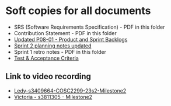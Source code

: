 # Soft copies for all documents

* SRS (Software Requirements Specification) - PDF in this folder
* Contribution Statement - PDF in this folder
* [Updated P08-01 - Product and Sprint Backlogs](https://docs.google.com/spreadsheets/d/1XTyfveWF3ngDd9aH9s8aPodRq_hjBR0JPQ5BVJHHrQE/edit#gid=422798777)
* [Sprint 2 planning notes updated](https://docs.google.com/document/d/1JHWNTaazYQtfzA2ta4BclW0BI7N6eI1WNvNsZvabiEo/edit)
* Sprint 1 retro notes - PDF in this folder
* [Test & Acceptance Criteria]()



## Link to video recording
* [Ledy-s3409664-COSC2299-23s2-Milestone2](https://rmiteduau-my.sharepoint.com/:v:/g/personal/s3409664_student_rmit_edu_au/EYev0MzutlFNqzVOotdfXocBYImoXT9NK78MyBxVoJ8M-A)
* [Victoria - s3811305 - Milestone2](https://rmiteduau-my.sharepoint.com/:v:/r/personal/s3811305_student_rmit_edu_au/Documents/s3811305_milestone2_contributions.mp4?csf=1&web=1&e=0KU5AS&nav=eyJyZWZlcnJhbEluZm8iOnsicmVmZXJyYWxBcHAiOiJTdHJlYW1XZWJBcHAiLCJyZWZlcnJhbFZpZXciOiJTaGFyZURpYWxvZyIsInJlZmVycmFsQXBwUGxhdGZvcm0iOiJXZWIiLCJyZWZlcnJhbE1vZGUiOiJ2aWV3In19)
